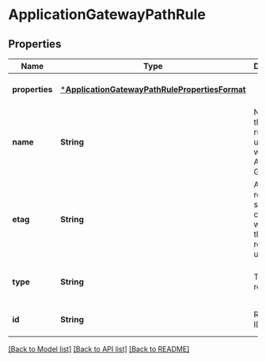 # ApplicationGatewayPathRule


## Properties
Name | Type | Description | Notes
------------ | ------------- | ------------- | -------------
**properties** | [***ApplicationGatewayPathRulePropertiesFormat**](ApplicationGatewayPathRulePropertiesFormat.md) |  | [optional] [default to nothing]
**name** | **String** | Name of the path rule that is unique within an Application Gateway. | [optional] [default to nothing]
**etag** | **String** | A unique read-only string that changes whenever the resource is updated. | [optional] [readonly] [default to nothing]
**type** | **String** | Type of the resource. | [optional] [readonly] [default to nothing]
**id** | **String** | Resource ID. | [optional] [default to nothing]


[[Back to Model list]](../README.md#models) [[Back to API list]](../README.md#api-endpoints) [[Back to README]](../README.md)


